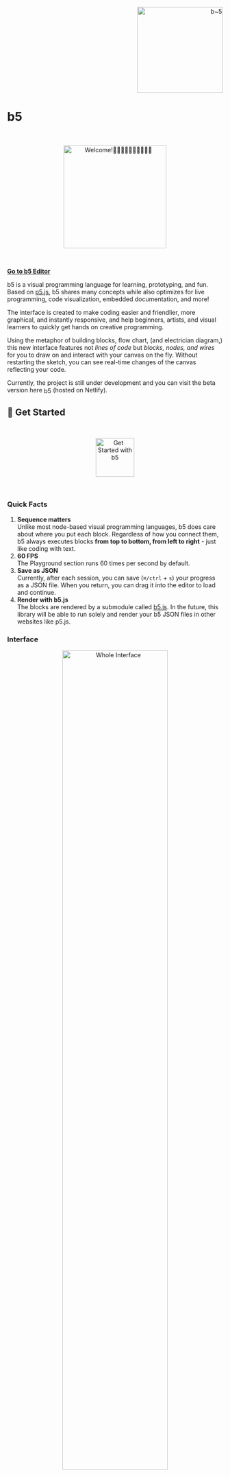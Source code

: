 <p align="right">
  <a href="https://b5-editor.netlify.app" rel="noopener noreferrer" target="_blank">
    <img alt="b~5" src="src/img/logo/logo-3.svg" width="200" />
  </a>
</p>

# b5

<br />
<p align="center">
    <img alt="Welcome!👋🏿👋🏽👋🏼👋🏾👋🏻" src="media/blocks/welcome.png" width="240" />
</p>
<br />

[**Go to b5 Editor**](https://b5-editor.netlify.app)

b5 is a visual programming language for learning, prototyping, and fun. Based on [p5.js](https://p5js.org/), b5 shares many concepts while also optimizes for live programming, code visualization, embedded documentation, and more!

The interface is created to make coding easier and friendlier, more graphical, and instantly responsive, and help beginners, artists, and visual learners to quickly get hands on creative programming.

Using the metaphor of building blocks, flow chart, (and electrician diagram,) this new interface features not _lines of code_ but _blocks, nodes, and wires_ for you to draw on and interact with your canvas on the fly. Without restarting the sketch, you can see real-time changes of the canvas reflecting your code.

Currently, the project is still under development and you can visit the beta version here <a href="https://b5-editor.netlify.app" rel="noopener noreferrer" target="_blank"><img alt="b5 Editor" src="src/img/logo/ico.svg" width="17" align="center" /></a> (hosted on Netlify).

## 🌱 Get Started

<br />
<p align="center">
  <img alt="Get Started with b5" src="media/book.png" width="90" />
</p>
<br />

### Quick Facts

1. **Sequence matters**<br />Unlike most node-based visual programming languages, b5 does care about where you put each block. Regardless of how you connect them, b5 always executes blocks **from top to bottom, from left to right** - just like coding with text.
2. **60 FPS**<br />The Playground section runs 60 times per second by default.
3. **Save as JSON**<br />Currently, after each session, you can save (`⌘/ctrl` + `s`) your progress as a JSON file. When you return, you can drag it into the editor to load and continue.
4. **Render with b5.js**<br />The blocks are rendered by a submodule called [b5.js](https://github.com/peilingjiang/b5.js). In the future, this library will be able to run solely and render your b5 JSON files in other websites like p5.js.

### Interface

<p align="center">
  <img alt="Whole Interface" src="media/demo.png" width="70%" />
</p>

![Interface Deconstruction](media/interface.jpg)

#### **Editor**

The programming environment where you can "code" on the fly, consists of two parts: **Factory** and **Playground**:

- **Playground**: Just like p5's **draw** function, runs from top to bottom for 60 times per second by default.
- **Factory**: Instead of only using predefined blocks, you can design and construct your own variables, functions, or objects (not available yet) here.

  <img alt="variable" src="media/variable.svg" width="81px" style="align: center; display: inline" /><br />
  Like p5's **setup** function, the definitions will run for only once before Playground starts running. Any change made to this section will re-initiate the running sketch.<br />

  <img alt="function" src="media/function.svg" width="81px" style="align: center; display: inline" /><br />
  The definitions will not be executed until you put the block into the Playground code canvas.<br />

  <img alt="object" src="media/object.svg" width="81px" style="align: center; display: inline" /><br />
  _Still work-in-progress_.<br />

  b5 will render a preview of your customized block for you on the right of each section, you may also rename it. To add the customized blocks into the Playground, you can directly drag the preview block from Factory to it, or you can add them as normal ones using block search.

  <p align="center">
    <img alt="Block Search" src="media/block-preview.png" width="50%" />
  </p>
  <br />

- **Block Search**: To add new blocks, you can use search - double click at any empty block room that you want to add a block to, and search for name, type, or description of that block.

  <p align="center">
    <img alt="Block Search" src="media/search.png" width="70%" />
  </p>

#### **Viewer**

The live preview of your sketch, where you can Pause/Start, Refresh, or Capture your canvas. You can also minimize the viewer to the corner.

### Navigation

**Left click (and hold)** to select/drag blocks, select/add wires, etc. Double click at code canvas to open block search.<br />
**Right click and hold** to navigate around the code canvas.<br />
**Scroll** to zoom in or out the code canvas. Hold the `shift` or `command/ctrl` key to scroll horizontally or vertically.

### Syntax

The code is based on blocks, nodes, and wires, representing functionality, input/output, and connection respectively.

<p align="center">
  <img alt="Whole Interface" src="media/components.png" width="70%" />
</p>

Data flow from top (outputs) to bottom (inputs) via wires between blocks. One output can feed data to different inputs, while one input can only have one data source.

#### Effect Block

In p5.js, we have some functions that can set the styles or matrix for the following geometries, like `fill()`, `stroke()`, or `scale()`. Here, b5 shares the same concept and when you click on the effect block, you'll also be able to see the affected range of it.

### Documentation

The interface has the whole documentation embedded for reference. Simply hover the cursor onto blocks, nodes, or input boxes to get the explanation.

<p align="center">
  <img alt="Documentation" src="media/documentation.jpg" width="70%" />
</p>

#### Examples

You can load ⭐ random example files with detailed comments from the _Files_ icon at the top left corner of editor. You are also encouraged to share your projects to be added into the list!

## 🧑‍💻 Development

This is still an early stage work-in-progress project with tons of features and bugs to expect, and all kinds of contributions - suggestions, discussions, bug report and fix, new blocks and features, UI improvement... - are more than welcome! 💜

You can report the problems, or start a new discussion with the link (at top left corner) in editor, or [here](https://github.com/peilingjiang/b5/issues/new).

### Setup

To clone the project to local for development, please follow the steps below: (Remember to **clone the submodules** as b5.js is currently used as a submodule instead of of package for the script rendering!)

```
git clone --recurse-submodules https://github.com/peilingjiang/b5.git
npm install
```

To start developing, please open **two** terminal windows both looking at the root of this project folder and run the following two commands in each of them:

```
npm run css
```

```
npm start
```

The first one helps listen to changes of CSS files and optimize them, and the second one starts the development React build that will listen to any changes you make to lively reflect them in your page. It should automatically open a page from your default browser, but you can always go to `localhost:3000` as it's running.

### Commit

You don't need to do anything before creating a pull request - the code will be formatted upon commit and the production build will be built in server before hosting.

### To-dos

#### b5 Core

- [ ] Cover most of original p5.js functionalities
  - [ ] Bring videos, images, sounds into the canvas
  - [ ] _log_ block that can log the input value inside the block instead of into console
- [ ] _b5Iterate_ object: to stream multiple data from one block to another with one wire
- [ ] Error system: reusable type checking function; blocks, nodes, and wires turn red and shout to you when unintended input received
- [ ] Output _shape_ objects for drawing blocks: for you to get center, points, etc.
- [ ] Create your own "object" - what, why, and how?
- [ ] Bring in more libraries, create for full work flow for current Posenet library
- [ ] Use more efficient render, like native HTML canvas or q5.js

#### Interface

- [ ] Preferences
- [ ] Quick guide of basic uses
- [ ] Share the file, section blocks, etc.
- [ ] Create quick preview version of code canvas to embed into websites
- [ ] Multi-language support to make it language independent for programming
- [ ] Select multiple blocks and drag, delete, etc. the collection
- [ ] `⌘/ctrl` + `z`
- [ ] `⌘/ctrl` + `c` and `v`
- [ ] Open viewer in a separate tab
- [ ] Accessibility

### Status

[![Build Status](https://travis-ci.com/peilingjiang/b5.svg?branch=master)](https://travis-ci.com/peilingjiang/b5)
[![DeepScan grade](https://deepscan.io/api/teams/11376/projects/14279/branches/261607/badge/grade.svg)](https://deepscan.io/dashboard#view=project&tid=11376&pid=14279&bid=261607)
[![Netlify Status](https://api.netlify.com/api/v1/badges/d043b1d3-5e60-474a-9a34-a929fba58375/deploy-status)](https://app.netlify.com/sites/b5-editor/deploys)

## References and Notes

1. [p5.js](https://github.com/processing/p5.js)
2. [Learnable Programming](http://worrydream.com/LearnableProgramming/) by Bret Victor
3. Awesome [visual programming languages](https://github.com/terkelg/awesome-creative-coding#visual-programming-languages) for creative coding
